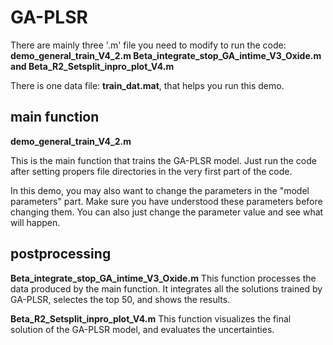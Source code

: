 # GA-PLSR
There are mainly three '.m' file you need to modify to run the code: **demo_general_train_V4_2.m Beta_integrate_stop_GA_intime_V3_Oxide.m and Beta_R2_Setsplit_inpro_plot_V4.m**

There is one data file: **train_dat.mat**, that helps you run this demo.

## main function
**demo_general_train_V4_2.m**

This is the main function that trains the GA-PLSR model. Just run the code after setting propers file directories in the very first part of the code.

In this demo, you may also want to change the parameters in the "model parameters" part. Make sure you have understood these parameters before changing them. You can also just change the parameter value and see what will happen.

## postprocessing
**Beta_integrate_stop_GA_intime_V3_Oxide.m**
This function processes the data produced by the main function. It integrates all the solutions trained by GA-PLSR, selectes the top 50, and shows the results.

**Beta_R2_Setsplit_inpro_plot_V4.m**
This function visualizes the final solution of the GA-PLSR model, and evaluates the uncertainties.
